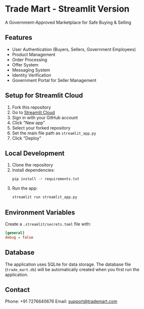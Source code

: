 # Trade Mart - Streamlit Version

A Government-Approved Marketplace for Safe Buying & Selling

## Features

- User Authentication (Buyers, Sellers, Government Employees)
- Product Management
- Order Processing
- Offer System
- Messaging System
- Identity Verification
- Government Portal for Seller Management

## Setup for Streamlit Cloud

1. Fork this repository
2. Go to [Streamlit Cloud](https://streamlit.io/cloud)
3. Sign in with your GitHub account
4. Click "New app"
5. Select your forked repository
6. Set the main file path as `streamlit_app.py`
7. Click "Deploy"

## Local Development

1. Clone the repository
2. Install dependencies:
   ```bash
   pip install -r requirements.txt
   ```
3. Run the app:
   ```bash
   streamlit run streamlit_app.py
   ```

## Environment Variables

Create a `.streamlit/secrets.toml` file with:
```toml
[general]
debug = false
```

## Database

The application uses SQLite for data storage. The database file (`trade_mart.db`) will be automatically created when you first run the application.

## Contact

Phone: +91 7276640676
Email: support@trademart.com 